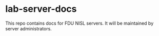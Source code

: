 # lab-server-docs
This repo contains docs for FDU NISL servers. It will be maintained by server administrators.
